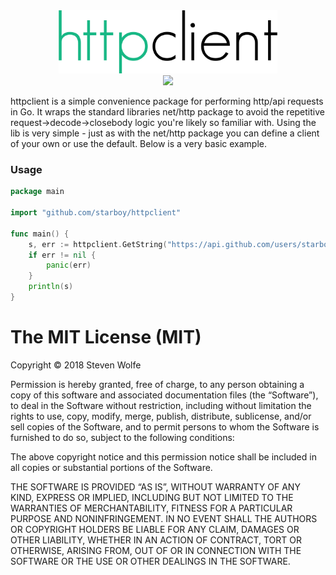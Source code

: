 <div align="center">
    <img src="logo.png" height="101" width="350" /><br/>
    <a href="https://godoc.org/github.com/starboy/httpclient">
        <img src="https://godoc.org/github.com/starboy/httpclient?status.svg" />
    </a>
</div>

httpclient is a simple convenience package for performing http/api requests in Go. It wraps the standard libraries net/http package to avoid the repetitive request->decode->closebody logic you're likely so familiar with. Using the lib is very simple - just as with the net/http package you can define a client of your own or use the default. Below is a very basic example.

### Usage

```go
package main

import "github.com/starboy/httpclient"

func main() {
	s, err := httpclient.GetString("https://api.github.com/users/starboy/repos")
	if err != nil {
		panic(err)
	}
	println(s)
}
```

The MIT License (MIT)
=====================

Copyright © 2018 Steven Wolfe

Permission is hereby granted, free of charge, to any person
obtaining a copy of this software and associated documentation
files (the “Software”), to deal in the Software without
restriction, including without limitation the rights to use,
copy, modify, merge, publish, distribute, sublicense, and/or sell
copies of the Software, and to permit persons to whom the
Software is furnished to do so, subject to the following
conditions:

The above copyright notice and this permission notice shall be
included in all copies or substantial portions of the Software.

THE SOFTWARE IS PROVIDED “AS IS”, WITHOUT WARRANTY OF ANY KIND,
EXPRESS OR IMPLIED, INCLUDING BUT NOT LIMITED TO THE WARRANTIES
OF MERCHANTABILITY, FITNESS FOR A PARTICULAR PURPOSE AND
NONINFRINGEMENT. IN NO EVENT SHALL THE AUTHORS OR COPYRIGHT
HOLDERS BE LIABLE FOR ANY CLAIM, DAMAGES OR OTHER LIABILITY,
WHETHER IN AN ACTION OF CONTRACT, TORT OR OTHERWISE, ARISING
FROM, OUT OF OR IN CONNECTION WITH THE SOFTWARE OR THE USE OR
OTHER DEALINGS IN THE SOFTWARE.